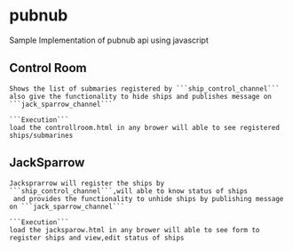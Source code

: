 # pubnub

Sample Implementation of pubnub api using javascript


## Control Room ##

    Shows the list of submaries registered by ```ship_control_channel```
    also give the functionality to hide ships and publishes message on ```jack_sparrow_channel```
    
    ```Execution```
    load the controllroom.html in any brower will able to see registered ships/submarines

 

## JackSparrow ##

    Jacksprarrow will register the ships by ```ship_control_channel```,will able to know status of ships
     and provides the functionality to unhide ships by publishing message on ```jack_sparrow_channel```
    
    ```Execution```
    load the jacksparow.html in any brower will able to see form to register ships and view,edit status of ships
